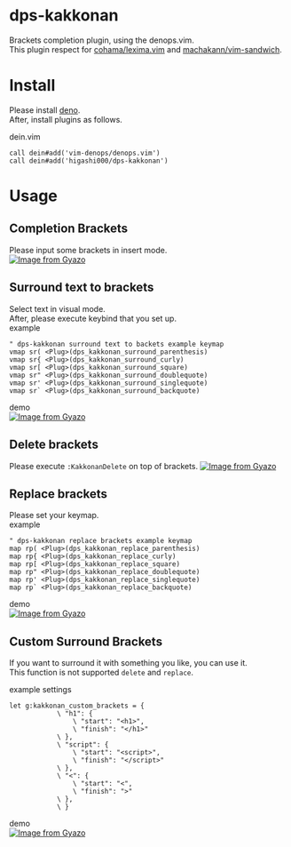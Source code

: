 # dps-kakkonan

Brackets completion plugin, using the denops.vim.<br> This plugin respect for
[cohama/lexima.vim](https://github.com/cohama/lexima.vim) and
[machakann/vim-sandwich](https://github.com/machakann/vim-sandwich).<br>

# Install

Please install [deno](https://deno.land/).<br> After, install plugins as
follows.<br>

dein.vim

```
call dein#add('vim-denops/denops.vim')
call dein#add('higashi000/dps-kakkonan')
```

# Usage

## Completion Brackets

Please input some brackets in insert mode.<br>
[![Image from Gyazo](https://i.gyazo.com/977511c3215785e40f41329fdabb5bb4.gif)](https://gyazo.com/977511c3215785e40f41329fdabb5bb4)

## Surround text to brackets

Select text in visual mode.<br> After, please execute keybind that you set
up.<br> example<br>

```
" dps-kakkonan surround text to backets example keymap
vmap sr( <Plug>(dps_kakkonan_surround_parenthesis)
vmap sr{ <Plug>(dps_kakkonan_surround_curly)
vmap sr[ <Plug>(dps_kakkonan_surround_square)
vmap sr" <Plug>(dps_kakkonan_surround_doublequote)
vmap sr' <Plug>(dps_kakkonan_surround_singlequote)
vmap sr` <Plug>(dps_kakkonan_surround_backquote)
```

demo<br>
[![Image from Gyazo](https://i.gyazo.com/642cdff83f7767d16b35af9a208a751b.gif)](https://gyazo.com/642cdff83f7767d16b35af9a208a751b)

## Delete brackets

Please execute `:KakkonanDelete` on top of brackets.
[![Image from Gyazo](https://i.gyazo.com/4becea036dd2a037193cda74f3303203.gif)](https://gyazo.com/4becea036dd2a037193cda74f3303203)

## Replace brackets

Please set your keymap.<br> example<br>

```
" dps-kakkonan replace brackets example keymap
map rp( <Plug>(dps_kakkonan_replace_parenthesis)
map rp{ <Plug>(dps_kakkonan_replace_curly)
map rp[ <Plug>(dps_kakkonan_replace_square)
map rp" <Plug>(dps_kakkonan_replace_doublequote)
map rp' <Plug>(dps_kakkonan_replace_singlequote)
map rp` <Plug>(dps_kakkonan_replace_backquote)
```

demo<br>
[![Image from Gyazo](https://i.gyazo.com/9788368e06d751f4adc0b50958eec300.gif)](https://gyazo.com/9788368e06d751f4adc0b50958eec300)

## Custom Surround Brackets

If you want to surround it with something you like, you can use it.<br> This
function is not supported `delete` and `replace`.<br>

example settings<br>

```
let g:kakkonan_custom_brackets = {
            \ "h1": {
                \ "start": "<h1>",
                \ "finish": "</h1>"
            \ },
            \ "script": {
                \ "start": "<script>",
                \ "finish": "</script>"
            \ },
            \ "<": {
                \ "start": "<",
                \ "finish": ">"
            \ },
            \ }
```

demo<br>
[![Image from Gyazo](https://i.gyazo.com/c76dcb44178537a6b7f3698c6f26dd05.gif)](https://gyazo.com/c76dcb44178537a6b7f3698c6f26dd05)
